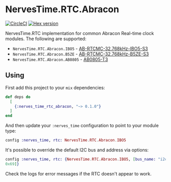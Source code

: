 # NervesTime.RTC.Abracon

[![CircleCI](https://circleci.com/gh/nerves-time/nerves_time_rtc_abracon.svg?style=svg)](https://circleci.com/gh/nerves-time/nerves_time_rtc_abracon)
[![Hex version](https://img.shields.io/hexpm/v/nerves_time_rtc_abracon.svg "Hex version")](https://hex.pm/packages/nerves_time_rtc_abracon)

NervesTime.RTC implementation for common Abracon Real-time clock modules. The
following are supported:

* `NervesTime.RTC.Abracon.IBO5` - [AB-RTCMC-32.768kHz-IBO5-S3]
* `NervesTime.RTC.Abracon.B5ZE` - [AB-RTCMC-32.768kHz-B5ZE-S3]
* `NervesTime.RTC.Abracon.AB0805` - [AB0805-T3]

[AB-RTCMC-32.768kHz-IBO5-S3]: https://abracon.com/Support/AppsManuals/Precisiontiming/Application%20Manual%20AB-RTCMC-32.768kHz-IBO5-S3.pdf
[AB-RTCMC-32.768kHz-B5ZE-S3]: https://abracon.com/realtimeclock/AB-RTCMC-32.768kHz-B5ZE-S3-Application-Manual.pdf
[AB0805-T3]: https://abracon.com/Precisiontiming/AB08X5-RTC.PDF

## Using

First add this project to your `mix` dependencies:

```elixir
def deps do
  [
    {:nerves_time_rtc_abracon, "~> 0.1.0"}
  ]
end
```

And then update your `:nerves_time` configuration to point to your module type:

```elixir
config :nerves_time, rtc: NervesTime.RTC.Abracon.IBO5
```

It's possible to override the default I2C bus and address via options:

```elixir
config :nerves_time, rtc: {NervesTime.RTC.Abracon.IBO5, [bus_name: "i2c-2", address:
0x69]}
```

Check the logs for error messages if the RTC doesn't appear to work.

